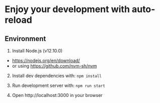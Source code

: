 # Enjoy your development with auto-reload

## Environment
1. Install Node.js (v12.10.0)
  * https://nodejs.org/en/download/
  * or using https://github.com/nvm-sh/nvm

2. Install dev dependencies with:
`npm install`

3. Run development server with:
`npm run start`

4. Open http://localhost:3000 in your browser
